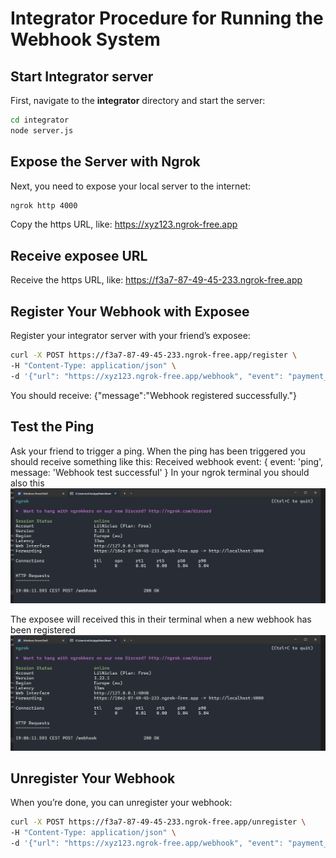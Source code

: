 # Integrator Procedure for Running the Webhook System

## Start Integrator server

First, navigate to the **integrator** directory and start the server:

```bash
cd integrator
node server.js
```

## Expose the Server with Ngrok
Next, you need to expose your local server to the internet:

```bash
ngrok http 4000
```
Copy the https URL, like:
https://xyz123.ngrok-free.app


## Receive exposee URL
Receive the  https URL, like:
https://f3a7-87-49-45-233.ngrok-free.app


## Register Your Webhook with Exposee
Register your integrator server with your friend’s exposee:

```bash
curl -X POST https://f3a7-87-49-45-233.ngrok-free.app/register \
-H "Content-Type: application/json" \
-d '{"url": "https://xyz123.ngrok-free.app/webhook", "event": "payment_received"}'
```

You should receive:
{"message":"Webhook registered successfully."}

## Test the Ping
Ask your friend to trigger a ping. When the ping has been triggered you should receive something like this:
Received webhook event: { event: 'ping', message: 'Webhook test successful' } 
In your ngrok terminal you should also this
![alt text](integrator2.png)

The exposee will received this in their terminal when a new webhook has been registered
![alt text](integrator2.png)

## Unregister Your Webhook
When you’re done, you can unregister your webhook:

```bash
curl -X POST https://f3a7-87-49-45-233.ngrok-free.app/unregister \
-H "Content-Type: application/json" \
-d '{"url": "https://xyz123.ngrok-free.app/webhook", "event": "payment_received"}'
```